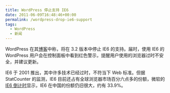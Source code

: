 ```yaml
---
title: WordPress 停止支持 IE6
date: 2011-06-09T16:48:46+00:00
permalink: /wordpress-drop-ie6-support
tags:
  - WordPress
  - 新闻
---
```

WordPress 在其[博客](https://en.blog.wordpress.com/2011/05/19/just-write/)中称，将在 3.2 版本中停止 IE6 的支持。届时，使用 IE6 的 WordPress 用户会在控制面板中看到红色警示，提醒用户使用的浏览器过时不安全，并建议更新。

IE6 于 2001 推出，其中许多技术已经过时，不符当下 Web 标准。但据 StatCounter 的监测，IE6 目前还占有全球浏览器市场百分六点多的份额，微软的 [IE6 倒计时](https://developer.microsoft.com/en-us/microsoft-edge/ie6countdown/)显示，IE6 在中国的份额仍旧很大，约有 33.9%。